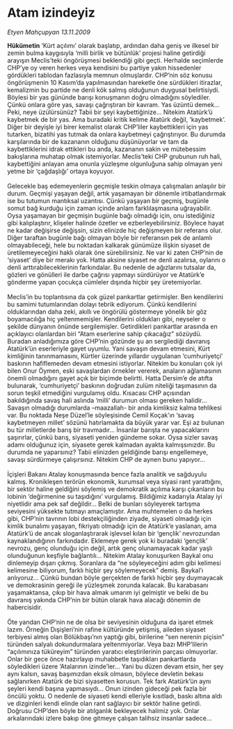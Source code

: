 # Atam izindeyiz

*Etyen Mahçupyan 13.11.2009*

<div class="taraf_structure_2col_1zq">
<div class="margen_n">



 <p><b>Hükümetin</b> ‘Kürt açılımı’ olarak başlatıp, ardından daha geniş ve ilkesel bir zemin bulma kaygısıyla ‘milli birlik ve bütünlük’ projesi haline getirdiği arayışın Meclis’teki öngörüşmesi beklendiği gibi geçti. Herhalde seçimlerde CHP’ye oy veren herkes veya kendisini bu partiye yakın hissedenler gördükleri tablodan fazlasıyla memnun olmuşlardır. CHP’nin söz konusu öngörüşmenin 10 Kasım’da yapılmasından hareketle öne sürdükleri itirazlar, kemalizmin bu partide ne denli kök salmış olduğunun duygusal belirtisiydi. Böylesi bir yas gününde barışı konuşmanın doğru olmadığını söylediler. Çünkü onlara göre yas, savaşı çağrıştıran bir kavram. Yas üzüntü demek... Peki, neye üzülürsünüz? Tabii bir şeyi kaybettiğinize... Nitekim Atatürk’ü kaybetmek de bir yas. Ama buradaki kritik kelime Atatürk değil, ‘kaybetmek’. Diğer bir deyişle iyi birer kemalist olarak CHP’liler kaybettikleri için yas tutarken, bizatihi yas tutmak da onlara kaybetmeyi çağrıştırıyor. Bu durumda karşılarında bir de kazananın olduğunu düşünüyorlar ve tam da kaybettiklerini idrak ettikleri bu anda, kazananın sakin ve mütebessim bakışlarına muhatap olmak istemiyorlar. Meclis’teki CHP grubunun ruh hali, kaybettiğini anlayan ama onunla yüzleşme olgunluğuna sahip olmayan yeni yetme bir ‘çağdaşlığı’ ortaya koyuyor. <br/><br/>Gelecekle baş edemeyenlerin geçmişle teskin olmaya çalışmaları anlaşılır bir durum. Geçmişi yaşayan değil, artık yaşamayan bir dönemle irtibatlandırmak ise bu tutumun mantıksal uzantısı. Çünkü yaşayan bir geçmiş, bugünle somut bağ kurduğu için zaman içinde anlam farklılaşmasına uğrayabilir. Oysa yaşamayan bir geçmişin bugünle bağı olmadığı için, onu istediğiniz gibi kalıplaştırır, klişeler halinde özetler ve ezberleyebilirsiniz. Böylece hayat ne kadar değişirse değişsin, sizin elinizde hiç değişmeyen bir referans olur. Diğer taraftan bugünle bağı olmayan böyle bir referansın pek de anlamlı olmayabileceği, hele bu noktadan kalkarak günümüze ilişkin siyaset de üretilemeyeceğini haklı olarak öne sürebilirsiniz. Ne var ki zaten CHP’nin de ‘siyaset’ diye bir merakı yok. Hatta aksine siyaset ne denli azalırsa, oylarını o denli arttırabileceklerinin farkındalar. Bu nedenle de ağızlarını tutsalar da, gözleri ve gönülleri ile darbe çağrısı yapmayı sürdürüyor ve Atatürk’e gönderme yapan çocukça cümleler dışında hiçbir şey üretemiyorlar. <br/><br/>Meclis’in bu toplantısına da çok güzel pankartlar getirmişler. Ben kendilerini bu samimi tutumlarından dolayı tebrik ediyorum. Çünkü kendilerini olduklarından daha zeki, akıllı ve öngörülü göstermeye yönelik bir göz boyamacılığa hiç yeltenmemişler. Kendilerini oldukları gibi, neyseler o şekilde dünyanın önünde sergilemişler. Getirdikleri pankartlar arasında en açıklayıcı olanlardan biri “Atam eserlerine sahip çıkacağız” sözüydü. Buradan anladığımıza göre CHP’nin gözünde şu an sergilediği davranış Atatürk’ün eserleriyle gayet uyumlu. Yani savaşın devam etmesini, Kürt kimliğinin tanınmamasını, Kürtler üzerinde yıllardır uygulanan ‘cumhuriyetçi’ baskının hafiflemeden devam etmesini istiyorlar. Nitekim bu konuları çok iyi bilen Onur Öymen, eski savaşlardan örnekler vererek, anaların ağlamasının önemli olmadığını gayet açık bir biçimde belirtti. Hatta Dersim’e de atıfta bulunarak, ‘cumhuriyetçi’ baskının doğrudan zulüm niteliği taşımasının da sorun teşkil etmediğini vurgulamış oldu. Kısacası CHP açısından bakıldığında savaş hali aslında ‘milli’ durumun olması gereken halidir... Savaşın olmadığı durumlarda –maazallah- bir anda kimliksiz kalma tehlikesi var. Bu noktada Neşe Düzel’le söyleşisinde Cemil Koçak’ın ‘savaş kaybetmeyen millet’ sözünü hatırlamakta da büyük yarar var. Eşi az bulunan bu tür milletlerde barış bir travmadır... İnsanlar barışta ne yapacaklarını şaşırırlar, çünkü barış, siyaseti yeniden gündeme sokar. Oysa sizler savaş adamı olduğunuz için, siyasete gerek kalmadan ayakta kalmışsınızdır. Bu durumda ne yaparsınız? Tabii elinizden geldiğinde barışı engellemeye, savaşı sürdürmeye çalışırsınız. Nitekim CHP de aynen bunu yapıyor... <br/><br/>İçişleri Bakanı Atalay konuşmasında bence fazla analitik ve sağduyulu kalmış. Kronikleşen terörün ekonomik, kurumsal veya siyasi rant yarattığını, bir sektör haline geldiğini söylemiş ve demokratik açılıma karşı çıkanların bu lobinin ‘değirmenine su taşıdığını’ vurgulamış. Bildiğimiz kadarıyla Atalay iyi niyetlidir ama pek saf değildir... Belki de bunları söyleyerek tartışma seviyesini yüksekte tutmayı amaçlamıştır. Ama muhtemelen o da herkes gibi, CHP’nin tavrının lobi destekçiliğinden ziyade, siyaseti olmadığı için kimlik bunalımı yaşayan, fikriyatı olmadığı için de Atatürk’e yaslanan, ama Atatürk’ü de ancak sloganlaştırarak işlevsel kılan bir ‘gençlik’ nevrozundan kaynaklandığının farkındadır. Eklemeye gerek yok ki buradaki ‘gençlik’ nevrozu, genç olunduğu için değil, artık genç olunamayacak kadar yaşlı olunduğunun keşfiyle bağlantılı... Nitekim Atalay konuşurken Baykal onu dinlemeyip dışarı çıkmış. Soranlara da “ne söyleyeceğini adım gibi kelimesi kelimesine biliyorum, farklı hiçbir şey söylemeyecek” demiş. Baykal’ı anlıyoruz... Çünkü bundan böyle gerçekten de farklı hiçbir şey duymayacak ve demokrasinin gereği ile yüzleşmek zorunda kalacak. Bu karabasanı yaşamaktansa, çıkıp bir hava almak umarım iyi gelmiştir ve belki de bu davranış yakında CHP’nin bir bütün olarak hava alacağı dönemin de habercisidir. <br/><br/>Öte yandan CHP’nin ne de olsa bir seviyesinin olduğuna da işaret etmek lazım. Örneğin Dışişleri’nin rafine kültüründe yetişmiş, aileden siyaset terbiyesi almış olan Bölükbaşı’nın yaptığı gibi, birilerine “sen nerenin piçisin” türünden salyalı dokundurmalara yeltenmiyorlar. Veya bazı MHP’lilerin “açılımınıza tüküreyim” türünden yaratıcı eleştirilerinin parçası olmuyorlar. Onlar bir gece önce hazırlayıp muhabbetle taşıdıkları pankartlarda söyledikleri üzere ‘Atalarının izinde’ler... Yani bu düzen devam etsin, her şey aynı kalsın, savaş başımızdan eksik olmasın, böylece devletin bekası sağlanırken Atatürk de bizi siyasetten korusun. Tek fark Atatürk’ün aynı şeyleri kendi başına yapmasıydı... Onun izinden gideceği pek fazla bir öncülü yoktu. O nedenle de siyaseti kendi elleriyle kısıtladı, baskı altına aldı ve dizginleri kendi elinde olan rant sağlayıcı bir sektör haline getirdi. Doğrusu CHP’den böyle bir atılganlık bekleyecek halimiz yok. Onlar arkalarındaki izlere bakıp öne gitmeye çalışan talihsiz insanlar sadece...</p>
<br/>
<br/>
<br/>



<br/>


<div id="taraf_not">
</div>

</div>


</div>
